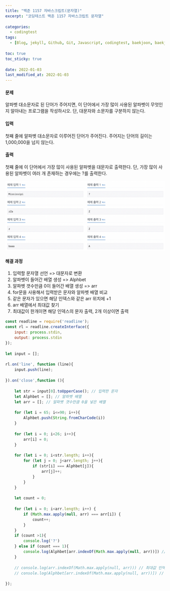 ```yaml
---
title: "백준 1157 자바스크립트(문자열)"
excerpt: "코딩테스트 백준 1157 자바스크립트 문자열"

categories:
  - codingtest
tags:
  - [Blog, jekyll, Github, Git, Javascript, codingtest, baekjoon, baekjoon 1157, Node.js, 백준, 노드, 코딩테스트, 백준 1157 자바스크립트, 백준 1157 javascript ]

toc: true
toc_sticky: true
 
date: 2022-01-03
last_modified_at: 2022-01-03
---
```

#### 문제
알파벳 대소문자로 된 단어가 주어지면, 이 단어에서 가장 많이 사용된 알파벳이 무엇인지 알아내는 프로그램을 작성하시오. 단, 대문자와 소문자를 구분하지 않는다.

#### 입력
첫째 줄에 알파벳 대소문자로 이루어진 단어가 주어진다. 주어지는 단어의 길이는 1,000,000을 넘지 않는다.

#### 출력
첫째 줄에 이 단어에서 가장 많이 사용된 알파벳을 대문자로 출력한다. 단, 가장 많이 사용된 알파벳이 여러 개 존재하는 경우에는 ?를 출력한다.

![1157](/assets/images/1157.png)

#### 해결 과정
1. 입력할 문자열 선언 => 대문자로 변환
2. 알파벳이 들어간 배열 생성 => Alphbet
3. 알파벳 갯수만큼 0이 들어간 배열 생성 => arr
4. for문을 사용해서 입력받은 문자와 알파벳 배열 비교
5. 같은 문자가 있으면 해당 인덱스와 같은 arr 위치에 +1
6. arr 배열에서 최대값 찾기
7. 최대값이 한개이면 해당 인덱스의 문자 출력, 2개 이상이면  출력

```javascript
const readline = require('readline');
const rl = readline.createInterface({
    input: process.stdin,
    output: process.stdin
});

let input = [];

rl.on('line', function (line){
    input.push(line);

}).on('close',function (){

    let str = input[0].toUpperCase(); // 입력한 문자
    let Alphbet = []; // 알파벳 배열
    let arr = []; // 알파벳 갯수만큼 0을 넣은 배열

    for (let i = 65; i<=90; i++){
        Alphbet.push(String.fromCharCode(i))
    }

    for (let i = 0; i<26; i++){
        arr[i] = 0;
    }

    for (let i = 0; i<str.length; i++){
        for (let j = 0; j<arr.length; j++){
            if (str[i] === Alphbet[j]){
                arr[j]++;
            }
        }
    }

    let count = 0;

    for (let i = 0; i<arr.length; i++) {
        if (Math.max.apply(null, arr) === arr[i]) {
            count++;
        }
    }
    if (count >1){
        console.log('?')
    } else if (count === 1){
        console.log(Alphbet[arr.indexOf(Math.max.apply(null, arr))]) // 인덱스 번호의 문자
    }

    // console.log(arr.indexOf(Math.max.apply(null, arr))) // 최대값 인덱스 번호
    // console.log(Alphbet[arr.indexOf(Math.max.apply(null, arr))]) // 인덱스 번호의 문자

});
```
